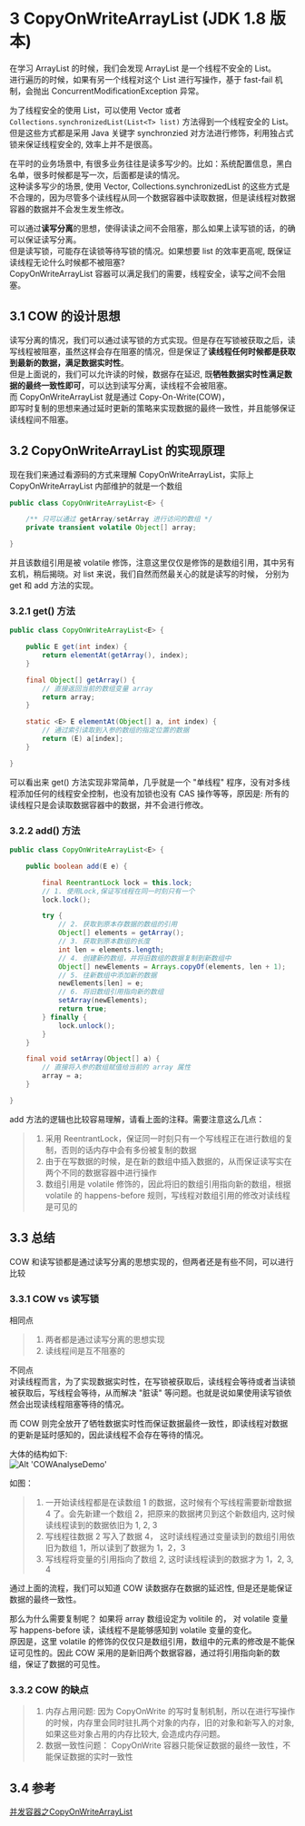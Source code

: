 # 3 CopyOnWriteArrayList (JDK 1.8 版本)

在学习 ArrayList 的时候，我们会发现 ArrayList 是一个线程不安全的 List。  
进行遍历的时候，如果有另一个线程对这个 List 进行写操作，基于 fast-fail 机制，会抛出 ConcurrentModificationException 异常。 

为了线程安全的使用 List，可以使用 Vector 或者 `Collections.synchronizedList(List<T> list)` 方法得到一个线程安全的 List。  
但是这些方式都是采用 Java 关键字 synchronzied 对方法进行修饰，利用独占式锁来保证线程安全的, 效率上并不是很高。

在平时的业务场景中, 有很多业务往往是读多写少的。比如：系统配置信息，黑白名单，很多时候都是写一次，后面都是读的情况。  
这种读多写少的场景, 使用 Vector, Collections.synchronizedList 的这些方式是不合理的，因为尽管多个读线程从同一个数据容器中读取数据，但是读线程对数据容器的数据并不会发生发生修改。  

可以通过**读写分离**的思想，使得读读之间不会阻塞，那么如果上读写锁的话，的确可以保证读写分离。  
但是读写锁，可能存在读锁等待写锁的情况。如果想要 list 的效率更高呢, 既保证读线程无论什么时候都不被阻塞?  
CopyOnWriteArrayList 容器可以满足我们的需要，线程安全，读写之间不会阻塞。

## 3.1 COW 的设计思想

读写分离的情况，我们可以通过读写锁的方式实现。但是存在写锁被获取之后，读写线程被阻塞，虽然这样会存在阻塞的情况，但是保证了**读线程任何时候都是获取到最新的数据，满足数据实时性**。  
但是上面说的，我们可以允许读的时候，数据存在延迟, 既**牺牲数据实时性满足数据的最终一致性即可**，可以达到读写分离，读线程不会被阻塞。   
而 CopyOnWriteArrayList 就是通过 Copy-On-Write(COW)，  
即写时复制的思想来通过延时更新的策略来实现数据的最终一致性，并且能够保证读线程间不阻塞。

## 3.2 CopyOnWriteArrayList 的实现原理

现在我们来通过看源码的方式来理解 CopyOnWriteArrayList，实际上 CopyOnWriteArrayList 内部维护的就是一个数组

```java
public class CopyOnWriteArrayList<E> {

    /** 只可以通过 getArray/setArray 进行访问的数组 */
    private transient volatile Object[] array;

}


```

并且该数组引用是被 volatile 修饰，注意这里仅仅是修饰的是数组引用，其中另有玄机，稍后揭晓。对 list 来说，我们自然而然最关心的就是读写的时候，
分别为 get 和 add 方法的实现。

### 3.2.1 get() 方法

```java
public class CopyOnWriteArrayList<E> {

    public E get(int index) {
        return elementAt(getArray(), index);
    }

    final Object[] getArray() {
        // 直接返回当前的数组变量 array
        return array;
    }

    static <E> E elementAt(Object[] a, int index) {
        // 通过索引读取到入参的数组的指定位置的数据
        return (E) a[index];
    }

}
```

可以看出来 get() 方法实现非常简单，几乎就是一个 "单线程" 程序，没有对多线程添加任何的线程安全控制，也没有加锁也没有 CAS 操作等等，原因是: 所有的读线程只是会读取数据容器中的数据，并不会进行修改。

### 3.2.2 add() 方法

```java
public class CopyOnWriteArrayList<E> {

    public boolean add(E e) {

        final ReentrantLock lock = this.lock;
        // 1. 使用Lock,保证写线程在同一时刻只有一个
        lock.lock();

        try {
            // 2. 获取到原本存数据的数组的引用
            Object[] elements = getArray();
            // 3. 获取到原本数组的长度
            int len = elements.length;
            // 4. 创建新的数组，并将旧数组的数据复制到新数组中
            Object[] newElements = Arrays.copyOf(elements, len + 1);
            // 5. 往新数组中添加新的数据
            newElements[len] = e;
            // 6. 将旧数组引用指向新的数组
            setArray(newElements);
            return true;
        } finally {
            lock.unlock();
        }
    }

    final void setArray(Object[] a) {
        // 直接将入参的数组赋值给当前的 array 属性
        array = a;
    }

}
```

add 方法的逻辑也比较容易理解，请看上面的注释。需要注意这么几点：
> 1. 采用 ReentrantLock，保证同一时刻只有一个写线程正在进行数组的复制，否则的话内存中会有多份被复制的数据
> 2. 由于在写数据的时候，是在新的数组中插入数据的，从而保证读写实在两个不同的数据容器中进行操作
> 3. 数组引用是 volatile 修饰的，因此将旧的数组引用指向新的数组，根据 volatile 的 happens-before 规则，写线程对数组引用的修改对读线程是可见的


## 3.3 总结

COW 和读写锁都是通过读写分离的思想实现的，但两者还是有些不同，可以进行比较

### 3.3.1 COW vs 读写锁

相同点
> 1. 两者都是通过读写分离的思想实现
> 2. 读线程间是互不阻塞的

不同点  
对读线程而言，为了实现数据实时性，在写锁被获取后，读线程会等待或者当读锁被获取后，写线程会等待，从而解决 "脏读" 等问题。也就是说如果使用读写锁依然会出现读线程阻塞等待的情况。  

而 COW 则完全放开了牺牲数据实时性而保证数据最终一致性，即读线程对数据的更新是延时感知的，因此读线程不会存在等待的情况。

大体的结构如下:  
![Alt 'COWAnalyseDemo'](https://raw.githubusercontent.com/PictureRespository/Java/main/CollectionAndMap/COWAnalyseDemo.png)

如图：
> 1. 一开始读线程都是在读数组 1 的数据，这时候有个写线程需要新增数据 4 了。会先新建一个数组 2，把原来的数据拷贝到这个新数组内, 这时候读线程读到的数据依旧为 1, 2, 3
> 2. 写线程往数据 2 写入了数据 4， 这时读线程通过变量读到的数组引用依旧为数组 1，所以读到了数据为 1，2，3
> 4. 写线程将变量的引用指向了数组 2, 这时读线程读到的数据才为 1，2, 3, 4

通过上面的流程，我们可以知道 COW 读数据存在数据的延迟性, 但是还是能保证数据的最终一致性。

那么为什么需要复制呢？ 如果将 array 数组设定为 volitile 的， 对 volatile 变量写 happens-before 读，读线程不是能够感知到 volatile 变量的变化。  
原因是，这里 volatile 的修饰的仅仅只是数组引用，数组中的元素的修改是不能保证可见性的。因此 COW 采用的是新旧两个数据容器，通过将引用指向新的数组，保证了数据的可见性。

### 3.3.2 COW 的缺点

> 1. 内存占用问题: 因为 CopyOnWrite 的写时复制机制，所以在进行写操作的时候，内存里会同时驻扎两个对象的内存，旧的对象和新写入的对象, 如果这些对象占用的内存比较大, 会造成内存问题。
> 2. 数据一致性问题： CopyOnWrite 容器只能保证数据的最终一致性，不能保证数据的实时一致性

## 3.4 参考

[并发容器之CopyOnWriteArrayList](https://github.com/CL0610/Java-concurrency/blob/master/16.%E5%B9%B6%E5%8F%91%E5%AE%B9%E5%99%A8%E4%B9%8BCopyOnWriteArrayList/%E5%B9%B6%E5%8F%91%E5%AE%B9%E5%99%A8%E4%B9%8BCopyOnWriteArrayList.md)